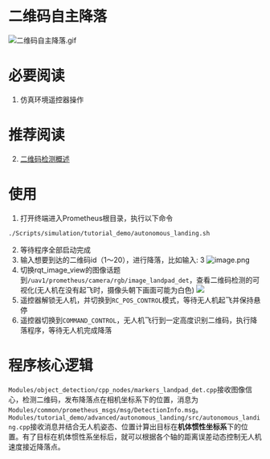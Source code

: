 # 二维码自主降落
![二维码自主降落.gif](https://qiniu.md.amovlab.com/img/m/202206/20220606/1126474273967363998515200.gif)
# 必要阅读
1. 仿真环境遥控器操作

# 推荐阅读
2. [二维码检测概述](https://github.com/amov-lab/Prometheus/wiki/Prometheus%E7%9B%AE%E6%A0%87%E6%A3%80%E6%B5%8B%E7%AE%97%E6%B3%95-%E4%BA%8C%E7%BB%B4%E7%A0%81%E6%A3%80%E6%B5%8B)

# 使用
1. 打开终端进入Prometheus根目录，执行以下命令
```bash
./Scripts/simulation/tutorial_demo/autonomous_landing.sh
```
2. 等待程序全部启动完成
3. 输入想要到达的二维码id（1～20），进行降落，比如输入: 3
![image.png](https://qiniu.md.amovlab.com/img/m/202206/20220616/164353157471908877467648.png)
4. 切换rqt_image_view的图像话题到`/uav1/prometheus/camera/rgb/image_landpad_det`，查看二维码检测的可视化(无人机在没有起飞时，摄像头朝下画面可能为白色)
![](https://qiniu.md.amovlab.com/img/m/202206/20220616/1515593517198422039953408.png)
4. 遥控器解锁无人机，并切换到`RC_POS_CONTROL`模式，等待无人机起飞并保持悬停
5. 遥控器切换到`COMMAND_CONTROL`，无人机飞行到一定高度识别二维码，执行降落程序，等待无人机完成降落

# 程序核心逻辑

`Modules/object_detection/cpp_nodes/markers_landpad_det.cpp`接收图像信心，检测二维码，发布降落点在相机坐标系下的位置，消息为`Modules/common/prometheus_msgs/msg/DetectionInfo.msg`。`Modules/tutorial_demo/advanced/autonomous_landing/src/autonomous_landing.cpp`接收消息并结合无人机姿态、位置计算出目标在**机体惯性坐标系**下的位置。有了目标在机体惯性系坐标后，就可以根据各个轴的距离误差动态控制无人机速度接近降落点。
